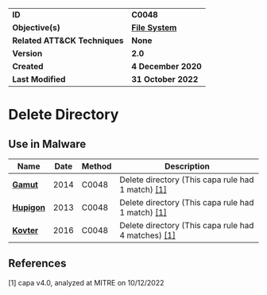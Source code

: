 <table>
<tr>
<td><b>ID</b></td>
<td><b>C0048</b></td>
</tr>
<tr>
<td><b>Objective(s)</b></td>
<td><b><a href="../file-system">File System</a></b></td>
</tr>
<tr>
<td><b>Related ATT&CK Techniques</b></td>
<td><b>None</b></td>
</tr>
<tr>
<td><b>Version</b></td>
<td><b>2.0</b></td>
</tr>
<tr>
<td><b>Created</b></td>
<td><b>4 December 2020</b></td>
</tr>
<tr>
<td><b>Last Modified</b></td>
<td><b>31 October 2022</b></td>
</tr>
</table>


# Delete Directory


## Use in Malware

|Name|Date|Method|Description|
|---|---|---|---|
|[**Gamut**](../xample-malware/gamut.md)|2014|C0048|Delete directory (This capa rule had 1 match) [[1]](#1)|
|[**Hupigon**](../xample-malware/hupigon.md)|2013|C0048|Delete directory (This capa rule had 1 match) [[1]](#1)|
|[**Kovter**](../xample-malware/kovter.md)|2016|C0048|Delete directory (This capa rule had 4 matches) [[1]](#1)|

## References

<a name="1">[1]</a> capa v4.0, analyzed at MITRE on 10/12/2022

